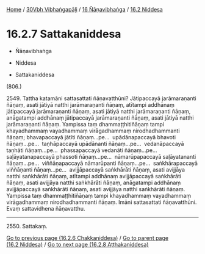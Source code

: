 
[Home](/) / [30Vbh Vibhaṅgapāḷi](../...md) / [16 Ñāṇavibhaṅga](...md) / [16.2 Niddesa](../30Vbh/16/16.2.md)

# 16.2.7 Sattakaniddesa

* Ñāṇavibhaṅga

* Niddesa

* Sattakaniddesa

(806.)

2549\. Tattha katamāni sattasattati ñāṇavatthūni? Jātipaccayā jarāmaraṇanti ñāṇaṃ, asati jātiyā natthi jarāmaraṇanti ñāṇaṃ, atītampi addhānaṃ jātipaccayā jarāmaraṇanti ñāṇaṃ, asati jātiyā natthi jarāmaraṇanti ñāṇaṃ, anāgatampi addhānaṃ jātipaccayā jarāmaraṇanti ñāṇaṃ, asati jātiyā natthi jarāmaraṇanti ñāṇaṃ. Yampissa taṃ dhammaṭṭhitiñāṇaṃ tampi khayadhammaṃ vayadhammaṃ virāgadhammaṃ nirodhadhammanti ñāṇaṃ; bhavapaccayā jātīti ñāṇaṃ…pe…  upādānapaccayā bhavoti ñāṇaṃ…pe…  taṇhāpaccayā upādānanti ñāṇaṃ…pe…  vedanāpaccayā taṇhāti ñāṇaṃ…pe…  phassapaccayā vedanāti ñāṇaṃ…pe…  saḷāyatanapaccayā phassoti ñāṇaṃ…pe…  nāmarūpapaccayā saḷāyatananti ñāṇaṃ…pe…  viññāṇapaccayā nāmarūpanti ñāṇaṃ…pe…  saṅkhārapaccayā viññāṇanti ñāṇaṃ…pe…  avijjāpaccayā saṅkhārāti ñāṇaṃ, asati avijjāya natthi saṅkhārāti ñāṇaṃ, atītampi addhānaṃ avijjāpaccayā saṅkhārāti ñāṇaṃ, asati avijjāya natthi saṅkhārāti ñāṇaṃ, anāgatampi addhānaṃ avijjāpaccayā saṅkhārāti ñāṇaṃ, asati avijjāya natthi saṅkhārāti ñāṇaṃ. Yampissa taṃ dhammaṭṭhitiñāṇaṃ tampi khayadhammaṃ vayadhammaṃ virāgadhammaṃ nirodhadhammanti ñāṇaṃ. Imāni sattasattati ñāṇavatthūni. Evaṃ sattavidhena ñāṇavatthu.

---

2550\. Sattakaṃ.



[Go to previous page (16.2.6 Chakkaniddesa)](16.2.6.md) / [Go to parent page (16.2 Niddesa)](../30Vbh/16/16.2.md) / [Go to next page (16.2.8 Aṭṭhakaniddesa)](16.2.8.md)



